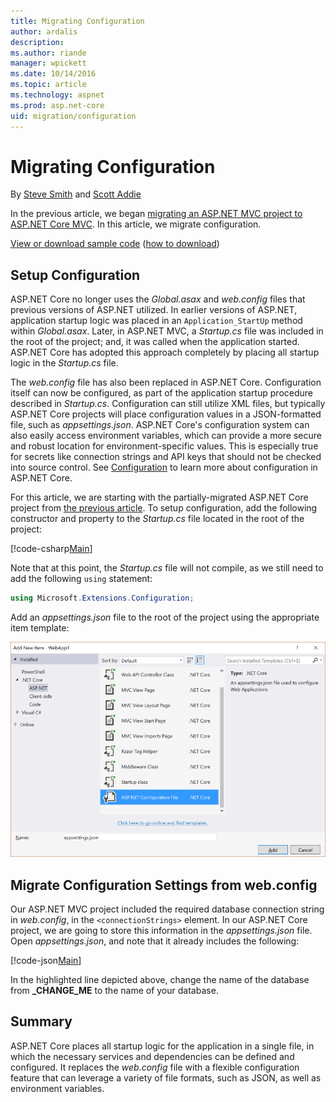 ```yaml
---
title: Migrating Configuration
author: ardalis
description: 
ms.author: riande
manager: wpickett
ms.date: 10/14/2016
ms.topic: article
ms.technology: aspnet
ms.prod: asp.net-core
uid: migration/configuration
---
```

# Migrating Configuration

By [Steve Smith](https://ardalis.com/) and [Scott Addie](https://scottaddie.com)

In the previous article, we began [migrating an ASP.NET MVC project to ASP.NET Core MVC](mvc.md). In this article, we migrate configuration.

[View or download sample code](https://github.com/aspnet/Docs/tree/master/aspnetcore/migration/configuration/samples) ([how to download](xref:tutorials/index#how-to-download-a-sample))

## Setup Configuration

ASP.NET Core no longer uses the *Global.asax* and *web.config* files that previous versions of ASP.NET utilized. In earlier versions of ASP.NET, application startup logic was placed in an `Application_StartUp` method within *Global.asax*. Later, in ASP.NET MVC, a *Startup.cs* file was included in the root of the project; and, it was called when the application started. ASP.NET Core has adopted this approach completely by placing all startup logic in the *Startup.cs* file.

The *web.config* file has also been replaced in ASP.NET Core. Configuration itself can now be configured, as part of the application startup procedure described in *Startup.cs*. Configuration can still utilize XML files, but typically ASP.NET Core projects will place configuration values in a JSON-formatted file, such as *appsettings.json*. ASP.NET Core's configuration system can also easily access environment variables, which can provide a more secure and robust location for environment-specific values. This is especially true for secrets like connection strings and API keys that should not be checked into source control. See [Configuration](xref:fundamentals/configuration/index) to learn more about configuration in ASP.NET Core.

For this article, we are starting with the partially-migrated ASP.NET Core project from [the previous article](mvc.md). To setup configuration, add the following constructor and property to the *Startup.cs* file located in the root of the project:

[!code-csharp[Main](configuration/samples/WebApp1/src/WebApp1/Startup.cs?range=11-21)]

Note that at this point, the *Startup.cs* file will not compile, as we still need to add the following `using` statement:

```csharp
using Microsoft.Extensions.Configuration;
```

Add an *appsettings.json* file to the root of the project using the appropriate item template:

![Add AppSettings JSON](configuration/_static/add-appsettings-json.png)

## Migrate Configuration Settings from web.config

Our ASP.NET MVC project included the required database connection string in *web.config*, in the `<connectionStrings>` element. In our ASP.NET Core project, we are going to store this information in the *appsettings.json* file. Open *appsettings.json*, and note that it already includes the following:

[!code-json[Main](../migration/configuration/samples/WebApp1/src/WebApp1/appsettings.json?highlight=4)]


In the highlighted line depicted above, change the name of the database from **_CHANGE_ME** to the name of your database.

## Summary

ASP.NET Core places all startup logic for the application in a single file, in which the necessary services and dependencies can be defined and configured. It replaces the *web.config* file with a flexible configuration feature that can leverage a variety of file formats, such as JSON, as well as environment variables.
